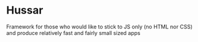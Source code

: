 # Hussar
Framework for those who would like to stick to JS only (no HTML nor CSS) and produce relatively fast and fairly small sized apps
